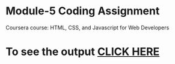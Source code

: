 
# Module-5 Coding Assignment

Coursera course: HTML, CSS, and Javascript for Web Developers

# To see the output [CLICK HERE](https://tatendangai.github.io/coursera-test/mo-5/index.html)
